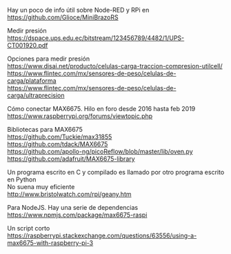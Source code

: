 Hay un poco de info útil sobre Node-RED y RPi en  
https://github.com/Glioce/MiniBrazoRS

Medir presión  
https://dspace.ups.edu.ec/bitstream/123456789/4482/1/UPS-CT001920.pdf  

Opciones para medir presión  
https://www.disai.net/producto/celulas-carga-traccion-compresion-utilcell/  
https://www.flintec.com/mx/sensores-de-peso/celulas-de-carga/plataforma  
https://www.flintec.com/mx/sensores-de-peso/celulas-de-carga/ultraprecision  

Cómo conectar MAX6675. Hilo en foro desde 2016 hasta feb 2019  
https://www.raspberrypi.org/forums/viewtopic.php

Bibliotecas para MAX6675  
https://github.com/Tuckie/max31855  
https://github.com/tdack/MAX6675  
https://github.com/apollo-ng/picoReflow/blob/master/lib/oven.py
https://github.com/adafruit/MAX6675-library  

Un programa escrito en C y compilado es llamado por otro programa escrito en Python  
No suena muy eficiente  
http://www.bristolwatch.com/rpi/geany.htm  

Para NodeJS. Hay una serie de dependencias  
https://www.npmjs.com/package/max6675-raspi

Un script corto
https://raspberrypi.stackexchange.com/questions/63556/using-a-max6675-with-raspberry-pi-3

